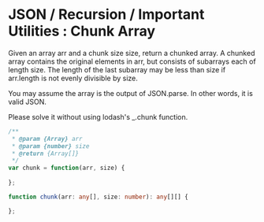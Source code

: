 # JSON / Recursion / Important Utilities : Chunk Array

Given an array arr and a chunk size size, return a chunked array. A chunked array contains the original elements in arr, but consists of subarrays each of length size. The length of the last subarray may be less than size if arr.length is not evenly divisible by size.

You may assume the array is the output of JSON.parse. In other words, it is valid JSON.

Please solve it without using lodash's _.chunk function.

```javascript
/**
 * @param {Array} arr
 * @param {number} size
 * @return {Array[]}
 */
var chunk = function(arr, size) {
    
};
```

```typescript
function chunk(arr: any[], size: number): any[][] {

};
```